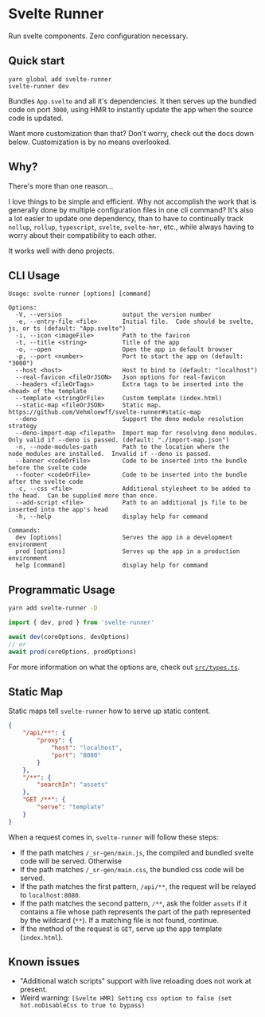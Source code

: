 # Svelte Runner

Run svelte components. Zero configuration necessary.

## Quick start

```
yarn global add svelte-runner
svelte-runner dev
```

Bundles `App.svelte` and all it's dependencies. It then serves up the bundled code on port `3000`, using HMR to instantly update the app when the source code is updated.

Want more customization than that? Don't worry, check out the docs down below. Customization is by no means overlooked.

## Why?

There's more than one reason...

I love things to be simple and efficient. Why not accomplish the work that is generally done by multiple configuration files in one cli command? It's also a lot easier to update one dependency, than to have to continually track `nollup`, `rollup`, `typescript`, `svelte`, `svelte-hmr`, etc., while always having to worry about their compatibility to each other.

It works well with deno projects.

## CLI Usage

```
Usage: svelte-runner [options] [command]

Options:
  -V, --version                 output the version number
  -e, --entry-file <file>       Initial file.  Code should be svelte, js, or ts (default: "App.svelte")
  -i, --icon <imageFile>        Path to the favicon
  -t, --title <string>          Title of the app
  -o, --open                    Open the app in default browser
  -p, --port <number>           Port to start the app on (default: "3000")
  --host <host>                 Host to bind to (default: "localhost")
  --real-favicon <fileOrJSON>   Json options for real-favicon
  --headers <fileOrTags>        Extra tags to be inserted into the <head> of the template
  --template <stringOrFile>     Custom template (index.html)
  --static-map <fileOrJSON>     Static map.  https://github.com/Vehmloewff/svelte-runner#static-map
  --deno                        Support the deno module resolution strategy
  --deno-import-map <filepath>  Import map for resolving deno modules.  Only valid if --deno is passed. (default: "./import-map.json")
  -n, --node-modules-path       Path to the location where the node_modules are installed.  Invalid if --deno is passed.
  --banner <codeOrFile>         Code to be inserted into the bundle before the svelte code
  --footer <codeOrFile>         Code to be inserted into the bundle after the svelte code
  -c, --css <file>              Additional stylesheet to be added to the head.  Can be supplied more than once.
  --add-script <file>           Path to an additional js file to be inserted into the app's head
  -h, --help                    display help for command

Commands:
  dev [options]                 Serves the app in a development environment
  prod [options]                Serves up the app in a production environment
  help [command]                display help for command
```

## Programmatic Usage

```sh
yarn add svelte-runner -D
```

```ts
import { dev, prod } from 'svelte-runner'

await dev(coreOptions, devOptions)
// or
await prod(coreOptions, prodOptions)
```

For more information on what the options are, check out [`src/types.ts`](src/types.ts).

## Static Map

Static maps tell `svelte-runner` how to serve up static content.

```json
{
	"/api/**": {
		"proxy": {
			"host": "localhost",
			"port": "8080"
		}
	},
	"/**": {
		"searchIn": "assets"
	},
	"GET /**": {
		"serve": "template"
	}
}
```

When a request comes in, `svelte-runner` will follow these steps:

-   If the path matches `/_sr-gen/main.js`, the compiled and bundled svelte code will be served. Otherwise
-   If the path matches `/_sr-gen/main.css`, the bundled css code will be served.
-   If the path matches the first pattern, `/api/**`, the request will be relayed to `localhost:8080`.
-   If the path matches the second pattern, `/**`, ask the folder `assets` if it contains a file whose path represents the part of the path represented by the wildcard (`**`). If a matching file is not found, continue.
-   If the method of the request is `GET`, serve up the app template (`index.html`).

## Known issues

-   "Additional watch scripts" support with live reloading does not work at present.
-   Weird warning: `[Svelte HMR] Setting css option to false (set hot.noDisableCss to true to bypass)`

